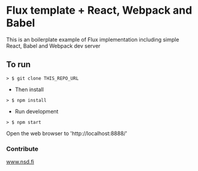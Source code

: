 # Flux template + React, Webpack and Babel
This is an boilerplate example of Flux implementation including simple React, Babel and Webpack dev server

## To run

```
> $ git clone THIS_REPO_URL
```

* Then install

```
> $ npm install
```

* Run development

```
> $ npm start
```

Open the web browser to 'http://localhost:8888/'

### Contribute
www.nsd.fi
